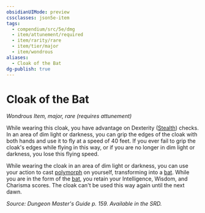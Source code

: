 ```yaml
---
obsidianUIMode: preview
cssclasses: json5e-item
tags:
  - compendium/src/5e/dmg
  - item/attunement/required
  - item/rarity/rare
  - item/tier/major
  - item/wondrous
aliases:
  - Cloak of the Bat
dg-publish: true
---
```

# Cloak of the Bat
*Wondrous Item, major, rare (requires attunement)*  


While wearing this cloak, you have advantage on Dexterity ([Stealth](/3-Mechanics/CLI/rules/skills.md#Stealth)) checks. In an area of dim light or darkness, you can grip the edges of the cloak with both hands and use it to fly at a speed of 40 feet. If you ever fail to grip the cloak's edges while flying in this way, or if you are no longer in dim light or darkness, you lose this flying speed.

While wearing the cloak in an area of dim light or darkness, you can use your action to cast [polymorph](/Admin/CLI/spells/polymorph.md) on yourself, transforming into a [bat](/Admin/CLI/bestiary/beast/bat.md). While you are in the form of the [bat](/Admin/CLI/bestiary/beast/bat.md), you retain your Intelligence, Wisdom, and Charisma scores. The cloak can't be used this way again until the next dawn.

*Source: Dungeon Master's Guide p. 159. Available in the SRD.*
